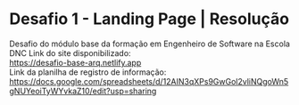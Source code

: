 # Desafio 1 - Landing Page | Resolução
Desafio do módulo base da formação em Engenheiro de Software na Escola DNC
Link do site disponibilizado:
<br/>
https://desafio-base-arq.netlify.app 
<br/>
Link da planilha de registro de informação:
<br/>
https://docs.google.com/spreadsheets/d/12AIN3qXPs9GwGol2vliNQgoWn5gNUYeoiTyWYvkaZ10/edit?usp=sharing
